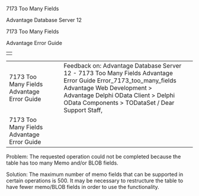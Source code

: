 7173 Too Many Fields




Advantage Database Server 12  

7173 Too Many Fields

Advantage Error Guide

|  |
| --- |
|  |

|  |  |  |  |  |
| --- | --- | --- | --- | --- |
| 7173 Too Many Fields  Advantage Error Guide |  |  | Feedback on: Advantage Database Server 12 - 7173 Too Many Fields Advantage Error Guide Error\_7173\_too\_many\_fields Advantage Web Development > Advantage Delphi OData Client > Delphi OData Components > TODataSet / Dear Support Staff, |  |
| 7173 Too Many Fields  Advantage Error Guide |  |  |  |  |

Problem: The requested operation could not be completed because the table has too many Memo and/or BLOB fields.

Solution: The maximum number of memo fields that can be supported in certain operations is 500. It may be necessary to restructure the table to have fewer memo/BLOB fields in order to use the functionality.